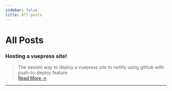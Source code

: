 ```yaml
---
sidebar: false
title: All-posts 
---
```


# All Posts

### Hosting a vuepress site!
>The easiest way to deploy a vuepress site to netlify using github with push-to-deploy feature      
[Read More →](/vuenet.html)
---
 